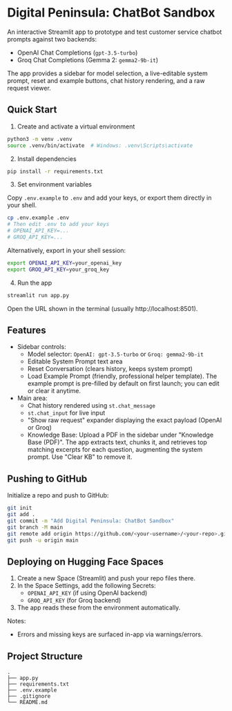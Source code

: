 # Digital Peninsula: ChatBot Sandbox

An interactive Streamlit app to prototype and test customer service chatbot prompts against two backends:

- OpenAI Chat Completions (`gpt-3.5-turbo`)
- Groq Chat Completions (Gemma 2: `gemma2-9b-it`)

The app provides a sidebar for model selection, a live-editable system prompt, reset and example buttons, chat history rendering, and a raw request viewer.

## Quick Start

1) Create and activate a virtual environment

```bash
python3 -m venv .venv
source .venv/bin/activate  # Windows: .venv\Scripts\activate
```

2) Install dependencies

```bash
pip install -r requirements.txt
```

3) Set environment variables

Copy `.env.example` to `.env` and add your keys, or export them directly in your shell.

```bash
cp .env.example .env
# Then edit .env to add your keys
# OPENAI_API_KEY=...
# GROQ_API_KEY=...
```

Alternatively, export in your shell session:

```bash
export OPENAI_API_KEY=your_openai_key
export GROQ_API_KEY=your_groq_key
```

4) Run the app

```bash
streamlit run app.py
```

Open the URL shown in the terminal (usually http://localhost:8501).

## Features

- Sidebar controls:
  - Model selector: `OpenAI: gpt-3.5-turbo` or `Groq: gemma2-9b-it`
  - Editable System Prompt text area
  - Reset Conversation (clears history, keeps system prompt)
  - Load Example Prompt (friendly, professional helper template). The example prompt is pre-filled by default on first launch; you can edit or clear it anytime.
- Main area:
  - Chat history rendered using `st.chat_message`
  - `st.chat_input` for live input
  - "Show raw request" expander displaying the exact payload (OpenAI or Groq)
  - Knowledge Base: Upload a PDF in the sidebar under "Knowledge Base (PDF)". The app extracts text, chunks it, and retrieves top matching excerpts for each question, augmenting the system prompt. Use "Clear KB" to remove it.

## Pushing to GitHub

Initialize a repo and push to GitHub:

```bash
git init
git add .
git commit -m "Add Digital Peninsula: ChatBot Sandbox"
git branch -M main
git remote add origin https://github.com/<your-username>/<your-repo>.git
git push -u origin main
```

## Deploying on Hugging Face Spaces

1) Create a new Space (Streamlit) and push your repo files there.
2) In the Space Settings, add the following Secrets:
   - `OPENAI_API_KEY` (if using OpenAI backend)
   - `GROQ_API_KEY` (for Groq backend)
3) The app reads these from the environment automatically.

Notes:
- Errors and missing keys are surfaced in-app via warnings/errors.

## Project Structure

```
.
├── app.py
├── requirements.txt
├── .env.example
├── .gitignore
└── README.md
```
